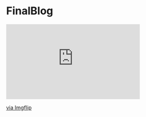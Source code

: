 # FinalBlog
<a href="https://imgflip.com/gif/4fjc5o"></a>
<div style="width:360px;max-width:100%;"><div style="height:0;padding-bottom:56.11%;position:relative;"><iframe width="360" height="202" style="position:absolute;top:0;left:0;width:100%;height:100%;" frameBorder="0" src="https://imgflip.com/embed/4fjc5o"></iframe></div><p><a href="https://imgflip.com/gif/4fjc5o">via Imgflip</a></p></div>
